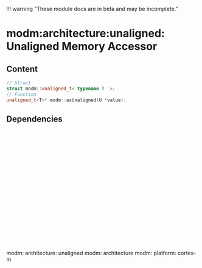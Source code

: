 !!! warning "These module docs are in beta and may be incomplete."

# modm:architecture:unaligned: Unaligned Memory Accessor



## Content

```cpp
// Struct
struct modm::unaligned_t< typename T  >;
// Function
unaligned_t<T>* modm::asUnaligned(U *value);
```
## Dependencies

<?xml version="1.0" encoding="UTF-8" standalone="no"?>
<!DOCTYPE svg PUBLIC "-//W3C//DTD SVG 1.1//EN"
 "http://www.w3.org/Graphics/SVG/1.1/DTD/svg11.dtd">
<!-- Generated by graphviz version 2.40.1 (0)
 -->
<!-- Title: modm:architecture:unaligned Pages: 1 -->
<svg width="118pt" height="224pt"
 viewBox="0.00 0.00 118.00 224.00" xmlns="http://www.w3.org/2000/svg" xmlns:xlink="http://www.w3.org/1999/xlink">
<g id="graph0" class="graph" transform="scale(1 1) rotate(0) translate(4 220)">
<title>modm:architecture:unaligned</title>
<polygon fill="#ffffff" stroke="transparent" points="-4,4 -4,-220 114,-220 114,4 -4,4"/>
<!-- modm_architecture_unaligned -->
<g id="node1" class="node">
<title>modm_architecture_unaligned</title>
<polygon fill="#d3d3d3" stroke="#000000" stroke-width="2" points="110,-142 0,-142 0,-89 110,-89 110,-142"/>
<text text-anchor="middle" x="55" y="-126.8" font-family="Times,serif" font-size="14.00" fill="#000000">modm:</text>
<text text-anchor="middle" x="55" y="-111.8" font-family="Times,serif" font-size="14.00" fill="#000000">architecture:</text>
<text text-anchor="middle" x="55" y="-96.8" font-family="Times,serif" font-size="14.00" fill="#000000">unaligned</text>
</g>
<!-- modm_architecture -->
<g id="node2" class="node">
<title>modm_architecture</title>
<g id="a_node2"><a xlink:href="../modm-architecture" xlink:title="modm:&#10;architecture">
<polygon fill="#d3d3d3" stroke="#000000" points="108,-216 2,-216 2,-178 108,-178 108,-216"/>
<text text-anchor="middle" x="55" y="-200.8" font-family="Times,serif" font-size="14.00" fill="#000000">modm:</text>
<text text-anchor="middle" x="55" y="-185.8" font-family="Times,serif" font-size="14.00" fill="#000000">architecture</text>
</a>
</g>
</g>
<!-- modm_architecture_unaligned&#45;&gt;modm_architecture -->
<g id="edge1" class="edge">
<title>modm_architecture_unaligned&#45;&gt;modm_architecture</title>
<path fill="none" stroke="#000000" d="M55,-142.1861C55,-150.3465 55,-159.3646 55,-167.6895"/>
<polygon fill="#000000" stroke="#000000" points="51.5001,-167.7469 55,-177.7469 58.5001,-167.747 51.5001,-167.7469"/>
</g>
<!-- modm_platform_cortex_m -->
<g id="node3" class="node">
<title>modm_platform_cortex_m</title>
<g id="a_node3"><a xlink:href="../modm-platform-cortex-m" xlink:title="modm:&#10;platform:&#10;cortex&#45;m">
<polygon fill="#d3d3d3" stroke="#000000" points="96.5,-53 13.5,-53 13.5,0 96.5,0 96.5,-53"/>
<text text-anchor="middle" x="55" y="-37.8" font-family="Times,serif" font-size="14.00" fill="#000000">modm:</text>
<text text-anchor="middle" x="55" y="-22.8" font-family="Times,serif" font-size="14.00" fill="#000000">platform:</text>
<text text-anchor="middle" x="55" y="-7.8" font-family="Times,serif" font-size="14.00" fill="#000000">cortex&#45;m</text>
</a>
</g>
</g>
<!-- modm_platform_cortex_m&#45;&gt;modm_architecture_unaligned -->
<g id="edge2" class="edge">
<title>modm_platform_cortex_m&#45;&gt;modm_architecture_unaligned</title>
<path fill="none" stroke="#000000" d="M55,-53.2029C55,-61.2113 55,-70.1403 55,-78.6802"/>
<polygon fill="#000000" stroke="#000000" points="51.5001,-78.8159 55,-88.8159 58.5001,-78.8159 51.5001,-78.8159"/>
</g>
</g>
</svg>

